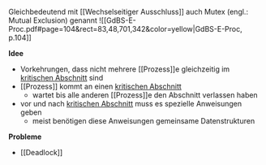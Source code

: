Gleichbedeutend mit [[Wechselseitiger Ausschluss]] auch Mutex (engl.: Mutual Exclusion) genannt
![[GdBS-E-Proc.pdf#page=104&rect=83,48,701,342&color=yellow|GdBS-E-Proc, p.104]]


**Idee**
- Vorkehrungen, dass nicht mehrere [[Prozess]]e gleichzeitig im [kritischen Abschnitt](Kritischer%20Abschnitt) sind
- [[Prozess]] kommt an einen [kritischen Abschnitt](Kritischer%20Abschnitt)
	- wartet bis alle anderen [[Prozess]]e den Abschnitt verlassen haben
-  vor und nach [kritischen Abschnitt](Kritischer%20Abschnitt) muss es spezielle Anweisungen geben
	- meist benötigen diese Anweisungen gemeinsame Datenstrukturen

**Probleme**
 - [[Deadlock]]